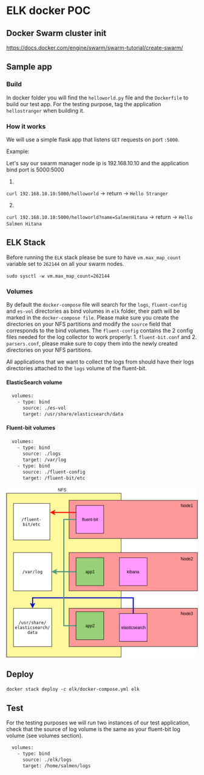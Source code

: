 # ELK docker POC

## Docker Swarm cluster init

https://docs.docker.com/engine/swarm/swarm-tutorial/create-swarm/


## Sample app

### Build

In docker folder you will find the `helloworld.py` file and the `Dockerfile` to build our test app. For the testing purpose, tag the application `hellostranger` when building it.


### How it works

We will use a simple flask app that listens `GET` requests on port `:5000`.

Example:

Let's say our swarm manager node ip is 192.168.10.10 and the application bind port is 5000:5000

1.

`curl 192.168.10.10:5000/helloworld` -> return -> `Hello Stranger`

2.

`curl 192.168.10.10:5000/helloworld?name=SalmenHitana` -> return -> `Hello Salmen Hitana`

## ELK Stack

Before running the `ELK` stack please be sure to have `vm.max_map_count` variable set to `262144` on all your swarm nodes.

`sudo sysctl -w vm.max_map_count=262144`

### Volumes

By default the `docker-compose` file will search for the `logs`, `fluent-config` and `es-vol` directories as bind volumes in `elk` folder, their path will be marked in the `docker-compose file`. Please make sure you create the directories on your NFS partitions and modify the `source` field that corresponds to the bind volumes. The `fluent-config` contains the 2 config files needed for the log collector to work properly: 1. `fluent-bit.conf` and 2. `parsers.conf`, please make sure to copy them into the newly created directories on your NFS partitions.

All applications that we want to collect the logs from should have their logs directories attached to the `logs` volume of the fluent-bit.

#### ElasticSearch volume

```
  volumes:
    - type: bind
      source: ./es-vol
      target: /usr/share/elasticsearch/data
```

#### Fluent-bit volumes

```
  volumes:
    - type: bind
      source: ./logs
      target: /var/log
    - type: bind
      source: ./fluent-config
      target: /fluent-bit/etc
```

![alt text](readme_img/binding.png?raw=true "Volume Binding")


## Deploy

`docker stack deploy -c elk/docker-compose.yml elk`


## Test

For the testing purposes we will run two instances of our test application, check that the source of log volume is the same as your fluent-bit log volume (see volumes section).

```
  volumes:
    - type: bind
      source: ./elk/logs
      target: /home/salmen/logs
```
